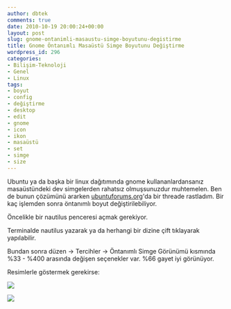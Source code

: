 ```yaml
---
author: dbtek
comments: true
date: 2010-10-19 20:00:24+00:00
layout: post
slug: gnome-ontanimli-masaustu-simge-boyutunu-degistirme
title: Gnome Öntanımlı Masaüstü Simge Boyutunu Değiştirme
wordpress_id: 296
categories:
- Bilişim-Teknoloji
- Genel
- Linux
tags:
- boyut
- config
- değiştirme
- desktop
- edit
- gnome
- icon
- ikon
- masaüstü
- set
- simge
- size
---
```


Ubuntu ya da başka bir linux dağıtımında gnome kullananlardansanız masaüstündeki dev simgelerden rahatsız olmuşsunuzdur muhtemelen. Ben de bunun çözümünü ararken [ubuntuforums.org](http://ubuntuforums.org/showthread.php?t=895567)'da bir threade rastladım. Bir kaç işlemden sonra öntanımlı boyut değiştirilebiliyor.

Öncelikle bir nautilus penceresi açmak gerekiyor.

Terminalde nautilus yazarak ya da herhangi bir dizine çift tıklayarak yapılabilir.

Bundan sonra düzen -> Tercihler -> Öntanımlı Simge Görünümü kısmında %33 - %400 arasında değişen seçenekler var. %66 gayet iyi görünüyor.

Resimlerle göstermek gerekirse:

[![](../wp-content/uploads/2010/10/default_icon_size11.png)](../wp-content/uploads/2010/10/default_icon_size11.png)

[![](../wp-content/uploads/2010/10/default_icon_size1.png)](../wp-content/uploads/2010/10/default_icon_size1.png)
